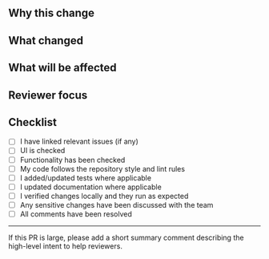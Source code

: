 <!-- Please fill out the sections below before creating the pull request -->

## Why this change



## What changed



## What will be affected



## Reviewer focus



## Checklist

- [ ] I have linked relevant issues (if any)
- [ ] UI is checked
- [ ] Functionality has been checked
- [ ] My code follows the repository style and lint rules
- [ ] I added/updated tests where applicable
- [ ] I updated documentation where applicable
- [ ] I verified changes locally and they run as expected
- [ ] Any sensitive changes have been discussed with the team
- [ ] All comments have been resolved

---

If this PR is large, please add a short summary comment describing the high-level intent to help reviewers.
